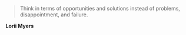 >Think in terms of opportunities and solutions instead of problems, disappointment, and failure.

**Lorii Myers**